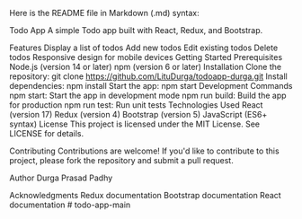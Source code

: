 Here is the README file in Markdown (.md) syntax:

Todo App
A simple Todo app built with React, Redux, and Bootstrap.

Features
Display a list of todos
Add new todos
Edit existing todos
Delete todos
Responsive design for mobile devices
Getting Started
Prerequisites
Node.js (version 14 or later)
npm (version 6 or later)
Installation
Clone the repository: git clone https://github.com/LituDurga/todoapp-durga.git
Install dependencies: npm install
Start the app: npm start
Development
Commands
npm start: Start the app in development mode
npm run build: Build the app for production
npm run test: Run unit tests
Technologies Used
React (version 17)
Redux (version 4)
Bootstrap (version 5)
JavaScript (ES6+ syntax)
License
This project is licensed under the MIT License. See LICENSE for details.

Contributing
Contributions are welcome! If you'd like to contribute to this project, please fork the repository and submit a pull request.

Author
Durga Prasad Padhy

Acknowledgments
Redux documentation
Bootstrap documentation
React documentation
#   t o d o - a p p - m a i n  
 
